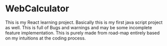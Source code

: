 # WebCalculator
This is my React learning project. Basically this is my first java script project as well. This is full of Bugs and warnings and may be some incomplete feature implementation. This is purely made from road-map entirely based on my intuitions at the coding process. 
